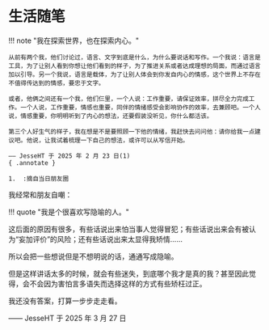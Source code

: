 # 生活随笔

!!! note "我在探索世界，也在探索内心。"
    
    从前有两个我，他们讨论过，语言、文字到底是什么，为什么要说话和写作。一个我说：语言是工具，为了让别人看到你想让他们看到的样子，为了推进关系或者达成理想的局面，而通过语言加以引导。另一个我说，语言是载体，为了让别人体会到你发自内心的情感，这个世界上不存在不值得传达到的情感，要忠于文字。

    或者，他俩之间还有一个我，他们仨里，一个人说：工作重要，请保证效率，拼尽全力完成工作。一个人说，工作重要，情感也重要，同伴的情绪感受会影响协作的效率，去兼顾吧。一个人说，情感重要，你明明听到了内心的想法，还要假装没听见，你什么都活该。

    第三个人好生气的样子，我在想是不是要照顾一下他的情绪，我赶快去问问他：请你给我一点建议吧。他说，让我试着梳理一下自己的想法，或许可以从写信开始。

    —— JesseHT 于 2025 年 2 月 23 日(1)
    { .annotate }

    1.  :摘自当日朋友圈

我经常和朋友自嘲：

!!! quote "我是个很喜欢写隐喻的人。"

这后面的原因有很多，有些话说出来怕当事人觉得冒犯；有些话说出来会有被认为“妄加评价”的风险；还有些话说出来太显得我矫情……

所以会把一些想说但是不想明说的话，通通写成隐喻。

但是这样讲话太多的时候，就会有些迷失，到底哪个我才是真的我？甚至因此觉得，会不会因为害怕言多语失而选择这样的方式有些矫枉过正。

我还没有答案，打算一步步走走看。

—— JesseHT 于 2025 年 3 月 27 日
